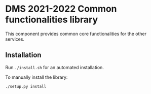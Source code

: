 # DMS 2021-2022 Common functionalities library

This component provides common core functionalities for the other services.

## Installation

Run `./install.sh` for an automated installation.

To manually install the library:

```bash
./setup.py install
```
